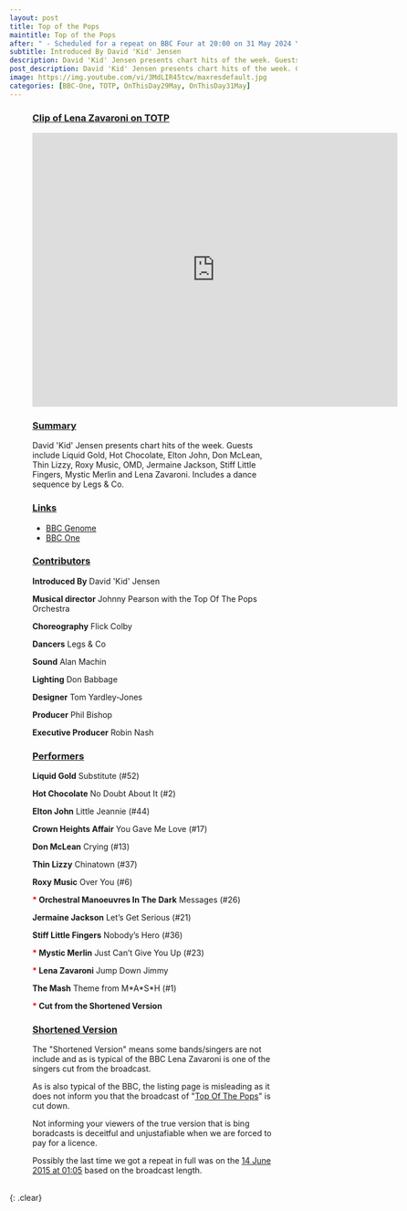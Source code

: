 ```yaml
---
layout: post
title: Top of the Pops
maintitle: Top of the Pops
after: " - Scheduled for a repeat on BBC Four at 20:00 on 31 May 2024 Yet again the repeat is the &quot;Shortened Version&quot;."
subtitle: Introduced By David 'Kid' Jensen
description: David 'Kid' Jensen presents chart hits of the week. Guests include Liquid Gold, Hot Chocolate, Elton John, Don McLean, Thin Lizzy, Roxy Music, OMD, Jermaine Jackson, Stiff Little Fingers, Mystic Merlin and Lena Zavaroni. Includes a dance sequence by Legs & Co.
post_description: David 'Kid' Jensen presents chart hits of the week. Guests include Liquid Gold, Hot Chocolate, Elton John, Don McLean, Thin Lizzy, Roxy Music, OMD, Jermaine Jackson, Stiff Little Fingers, Mystic Merlin and Lena Zavaroni. Includes a dance sequence by Legs & Co.
image: https://img.youtube.com/vi/3MdLIR45tcw/maxresdefault.jpg
categories: [BBC-One, TOTP, OnThisDay29May, OnThisDay31May]
---
```


<figure class="fig3">
<div class="LenaCard">
<div class="CardItem">
<h3 id="infobox1" class="infobox"><a href="#infobox1">Clip of Lena Zavaroni on TOTP</a></h3>
</div>
<div class="CardItem split">
<div class="responsive-video"><iframe width="640px" height="480px" src="https://www.youtube.com/embed/3MdLIR45tcw?rel=0&showinfo=1" frameborder="0" allowfullscreen></iframe></div>
</div>
</div>
</figure>

<figure class="fig1">
<div class="LenaCard">
<div class="CardItem">
<h3 id="infobox2" class="infobox"><a href="#infobox2">Summary</a></h3>
</div>
<div class="CardItem split">David 'Kid' Jensen presents chart hits of the week. Guests include Liquid Gold, Hot Chocolate, Elton John, Don McLean, Thin Lizzy, Roxy Music, OMD, Jermaine Jackson, Stiff Little Fingers, Mystic Merlin and Lena Zavaroni. Includes a dance sequence by Legs & Co.</div>
</div>
</figure>

<figure class="fig2">
<div class="LenaCard link-card">
<div class="CardItem">
<h3 id="infobox3" class="infobox"><a href="#infobox3">Links</a></h3>
</div>
<div class="CardItem split">
<ul>
<li><a href="https://genome.ch.bbc.co.uk/204178ece93c4a47bccb26ca6899a9ad">BBC Genome</a></li>
<li><a href="https://www.bbc.co.uk/programmes/b05yt1c2">BBC One</a></li>
</ul>
</div>
</div>
</figure>

<figure class="fig3">
<div class="LenaCard">
<div class="CardItem">
<h3 id="infobox4" class="infobox"><a href="#infobox4">Contributors</a></h3>
</div>
<div class="CardItem split">
<P><strong>Introduced By</strong> David 'Kid' Jensen</p>
<P><strong>Musical director</strong> Johnny Pearson with the Top Of The Pops Orchestra</p>
<P><strong>Choreography</strong> Flick Colby</p>
<P><strong>Dancers</strong> Legs & Co</p>
<P><strong>Sound</strong> Alan Machin</p>
<P><strong>Lighting</strong> Don Babbage</p>
<P><strong>Designer</strong> Tom Yardley-Jones</p>
<P><strong>Producer</strong> Phil Bishop</p>
<P><strong>Executive Producer</strong> Robin Nash</p>
</div>
</div>
</figure>

<figure class="fig3">
<div class="LenaCard">
<div class="CardItem">
<h3 id="infobox5" class="infobox"><a href="#infobox5">Performers</a></h3>
</div>
<div class="CardItem split">
<P><strong>Liquid Gold</strong> Substitute (#52)</p>
<P><strong>Hot Chocolate</strong> No Doubt About It (#2)</p>
<P><strong>Elton John</strong> Little Jeannie (#44)</p>
<P><strong>Crown Heights Affair</strong> You Gave Me Love (#17)</p>
<P><strong>Don McLean</strong> Crying (#13)</p>
<P><strong>Thin Lizzy</strong> Chinatown (#37)</p>
<P><strong>Roxy Music</strong> Over You (#6)</p>
<P><strong><span style="color:red;">*</span> Orchestral Manoeuvres In The Dark</strong> Messages (#26)</p>
<P><strong>Jermaine Jackson</strong> Let&#8217;s Get Serious (#21)</p>
<P><strong>Stiff Little Fingers</strong> Nobody&#8217;s Hero (#36)</p>
<P><strong><span style="color:red;">*</span> Mystic Merlin</strong> Just Can&#8217;t Give You Up (#23)</p>
<P><strong><span style="color:red;">*</span> Lena Zavaroni</strong> Jump Down Jimmy</p>
<P><strong>The Mash</strong> Theme from M&#42;A&#42;S&#42;H (#1)</p>
<P><strong><span style="color:red;">*</span> Cut from the Shortened Version</strong></p>
</div>
</div>
</figure>

<figure class="fig3">
<div class="LenaCard">
<div class="CardItem">
<h3 id="infobox6" class="infobox"><a href="#infobox6">Shortened Version</a></h3>
</div>
<div class="CardItem split">
<p>The &quot;Shortened Version&quot; means some bands/singers are not include and as is typical of the BBC Lena Zavaroni is one of the singers cut from the broadcast.</p>
<p>As is also typical of the BBC, the listing page is misleading as it does not inform you that the broadcast of &quot;<a class="external-link" href="https://www.bbc.co.uk/schedules/p00fzl6b/2024/05/31">Top Of The Pops</a>&quot; is cut down.</p>
<p>Not informing your viewers of the true version that is bing boradcasts is deceitful and unjustafiable when we are forced to pay for a licence.</p>
<P>Possibly the last time we got a repeat in full was on the <a class="external-link" href="https://www.bbc.co.uk/schedules/p00fzl6b/2015/06/13#:~:text=Herb.%20(R)-,01%3A05,-Top%20of%20the">14 June 2015 at 01:05</a> based on the broadcast length.</p>
</div>
</div>
</figure>

<br />{: .clear}

<style>
.link-card {height: 299px}
@media screen and (orientation:portrait) {.link-card {height: unset;}}
</style>

